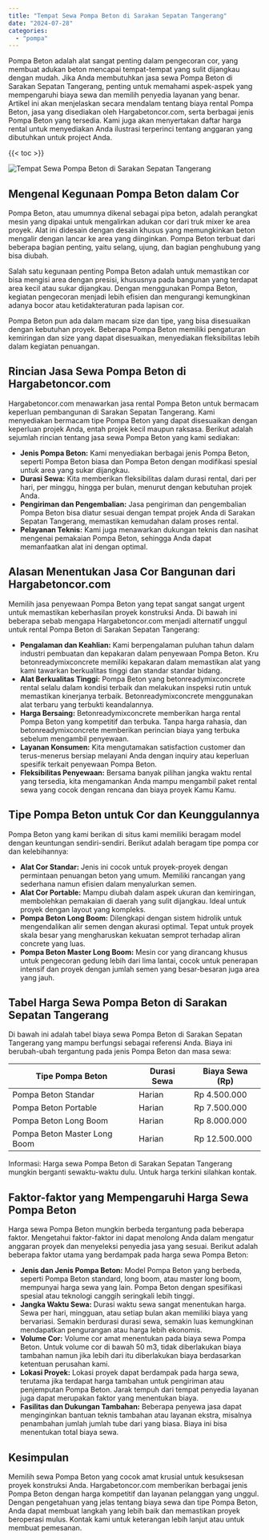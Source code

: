 ```yaml
---
title: "Tempat Sewa Pompa Beton di Sarakan Sepatan Tangerang"
date: "2024-07-28"
categories: 
  - "pompa"
---
```




Pompa Beton adalah alat sangat penting dalam pengecoran cor, yang membuat adukan beton mencapai tempat-tempat yang sulit dijangkau dengan mudah. Jika Anda membutuhkan jasa sewa Pompa Beton di Sarakan Sepatan Tangerang, penting untuk memahami aspek-aspek yang mempengaruhi biaya sewa dan memilih penyedia layanan yang benar. Artikel ini akan menjelaskan secara mendalam tentang biaya rental Pompa Beton, jasa yang disediakan oleh Hargabetoncor.com, serta berbagai jenis Pompa Beton yang tersedia. Kami juga akan menyertakan daftar harga rental untuk menyediakan Anda ilustrasi terperinci tentang anggaran yang dibutuhkan untuk project Anda.

{{< toc >}}

![Tempat Sewa Pompa Beton di Sarakan Sepatan Tangerang](https://hargareadymixid.github.io/pompa/concrete-pump%20(25).png)

## Mengenal Kegunaan Pompa Beton dalam Cor

Pompa Beton, atau umumnya dikenal sebagai pipa beton, adalah perangkat mesin yang dipakai untuk mengalirkan adukan cor dari truk mixer ke area proyek. Alat ini didesain dengan desain khusus yang memungkinkan beton mengalir dengan lancar ke area yang diinginkan. Pompa Beton terbuat dari beberapa bagian penting, yaitu selang, ujung, dan bagian penghubung yang bisa diubah.

Salah satu kegunaan penting Pompa Beton adalah untuk memastikan cor bisa mengisi area dengan presisi, khususnya pada bangunan yang terdapat area kecil atau sukar dijangkau. Dengan menggunakan Pompa Beton, kegiatan pengecoran menjadi lebih efisien dan mengurangi kemungkinan adanya bocor atau ketidakteraturan pada lapisan cor.

Pompa Beton pun ada dalam macam size dan tipe, yang bisa disesuaikan dengan kebutuhan proyek. Beberapa Pompa Beton memiliki pengaturan kemiringan dan size yang dapat disesuaikan, menyediakan fleksibilitas lebih dalam kegiatan penuangan.

## Rincian Jasa Sewa Pompa Beton di Hargabetoncor.com

Hargabetoncor.com menawarkan jasa rental Pompa Beton untuk bermacam keperluan pembangunan di Sarakan Sepatan Tangerang. Kami menyediakan bermacam tipe Pompa Beton yang dapat disesuaikan dengan keperluan projek Anda, entah projek kecil maupun raksasa. Berikut adalah sejumlah rincian tentang jasa sewa Pompa Beton yang kami sediakan:

- **Jenis Pompa Beton:** Kami menyediakan berbagai jenis Pompa Beton, seperti Pompa Beton biasa dan Pompa Beton dengan modifikasi spesial untuk area yang sukar dijangkau.
- **Durasi Sewa:** Kita memberikan fleksibilitas dalam durasi rental, dari per hari, per minggu, hingga per bulan, menurut dengan kebutuhan projek Anda.
- **Pengiriman dan Pengembalian:** Jasa pengiriman dan pengembalian Pompa Beton bisa diatur sesuai dengan tempat projek Anda di Sarakan Sepatan Tangerang, memastikan kemudahan dalam proses rental.
- **Pelayanan Teknis:** Kami juga menawarkan dukungan teknis dan nasihat mengenai pemakaian Pompa Beton, sehingga Anda dapat memanfaatkan alat ini dengan optimal.

## Alasan Menentukan Jasa Cor Bangunan dari Hargabetoncor.com

Memilih jasa penyewaan Pompa Beton yang tepat sangat sangat urgent untuk memastikan keberhasilan proyek konstruksi Anda. Di bawah ini beberapa sebab mengapa Hargabetoncor.com menjadi alternatif unggul untuk rental Pompa Beton di Sarakan Sepatan Tangerang:

- **Pengalaman dan Keahlian:** Kami berpengalaman puluhan tahun dalam industri pembuatan dan kepakaran dalam penyewaan Pompa Beton. Kru betonreadymixconcrete memiliki kepakaran dalam memastikan alat yang kami tawarkan berkualitas tinggi dan standar standar bidang.
- **Alat Berkualitas Tinggi:** Pompa Beton yang betonreadymixconcrete rental selalu dalam kondisi terbaik dan melakukan inspeksi rutin untuk memastikan kinerjanya terbaik. Betonreadymixconcrete menggunakan alat terbaru yang terbukti keandalannya.
- **Harga Bersaing:** Betonreadymixconcrete memberikan harga rental Pompa Beton yang kompetitif dan terbuka. Tanpa harga rahasia, dan betonreadymixconcrete memberikan perincian biaya yang terbuka sebelum mengambil penyewaan.
- **Layanan Konsumen:** Kita mengutamakan satisfaction customer dan terus-menerus bersiap melayani Anda dengan inquiry atau keperluan spesifik terkait penyewaan Pompa Beton.
- **Fleksibilitas Penyewaan:** Bersama banyak pilihan jangka waktu rental yang tersedia, kita mengamankan Anda mampu mengambil paket rental sewa yang cocok dengan rencana dan biaya proyek Kamu Kamu.

## Tipe Pompa Beton untuk Cor dan Keunggulannya

Pompa Beton yang kami berikan di situs kami memiliki beragam model dengan keuntungan sendiri-sendiri. Berikut adalah beragam tipe pompa cor dan kelebihannya:

- **Alat Cor Standar:** Jenis ini cocok untuk proyek-proyek dengan permintaan penuangan beton yang umum. Memiliki rancangan yang sederhana namun efisien dalam menyalurkan semen.
- **Alat Cor Portable:** Mampu diubah dalam aspek ukuran dan kemiringan, membolehkan pemakaian di daerah yang sulit dijangkau. Ideal untuk proyek dengan layout yang kompleks.
- **Pompa Beton Long Boom:** Dilengkapi dengan sistem hidrolik untuk mengendalikan alir semen dengan akurasi optimal. Tepat untuk proyek skala besar yang mengharuskan kekuatan semprot terhadap aliran concrete yang luas.
- **Pompa Beton Master Long Boom:** Mesin cor yang dirancang khusus untuk pengecoran gedung lebih dari lima lantai, cocok untuk penerapan intensif dan proyek dengan jumlah semen yang besar-besaran juga area yang jauh.

## Tabel Harga Sewa Pompa Beton di Sarakan Sepatan Tangerang

Di bawah ini adalah tabel biaya sewa Pompa Beton di Sarakan Sepatan Tangerang yang mampu berfungsi sebagai referensi Anda. Biaya ini berubah-ubah tergantung pada jenis Pompa Beton dan masa sewa:

| Tipe Pompa Beton | Durasi Sewa | Biaya Sewa (Rp) |
| --- | --- | --- |
| Pompa Beton Standar | Harian | Rp 4.500.000 |
| Pompa Beton Portable | Harian | Rp 7.500.000 |
| Pompa Beton Long Boom | Harian | Rp 8.000.000 |
| Pompa Beton Master Long Boom | Harian | Rp 12.500.000 |

Informasi: Harga sewa Pompa Beton di Sarakan Sepatan Tangerang mungkin berganti sewaktu-waktu dulu. Untuk harga terkini silahkan kontak.

## Faktor-faktor yang Mempengaruhi Harga Sewa Pompa Beton

Harga sewa Pompa Beton mungkin berbeda tergantung pada beberapa faktor. Mengetahui faktor-faktor ini dapat menolong Anda dalam mengatur anggaran proyek dan menyeleksi penyedia jasa yang sesuai. Berikut adalah beberapa faktor utama yang berdampak pada harga sewa Pompa Beton:

- **Jenis dan Jenis Pompa Beton:** Model Pompa Beton yang berbeda, seperti Pompa Beton standard, long boom, atau master long boom, mempunyai harga sewa yang lain. Pompa Beton dengan spesifikasi spesial atau teknologi canggih seringkali lebih tinggi.
- **Jangka Waktu Sewa:** Durasi waktu sewa sangat menentukan harga. Sewa per hari, mingguan, atau setiap bulan akan memiliki biaya yang bervariasi. Semakin berdurasi durasi sewa, semakin luas kemungkinan mendapatkan pengurangan atau harga lebih ekonomis.
- **Volume Cor:** Volume cor amat menentukan pada biaya sewa Pompa Beton. Untuk volume cor di bawah 50 m3, tidak diberlakukan biaya tambahan namun jika lebih dari itu diberlakukan biaya berdasarkan ketentuan perusahan kami.
- **Lokasi Proyek:** Lokasi proyek dapat berdampak pada harga sewa, terutama jika terdapat harga tambahan untuk pengiriman atau penjemputan Pompa Beton. Jarak tempuh dari tempat penyedia layanan juga dapat merupakan faktor yang menentukan biaya.
- **Fasilitas dan Dukungan Tambahan:** Beberapa penyewa jasa dapat menginginkan bantuan teknis tambahan atau layanan ekstra, misalnya penambahan jumlah jumlah tube dari yang biasa. Biaya ini bisa menentukan total biaya sewa.

## Kesimpulan

Memilih sewa Pompa Beton yang cocok amat krusial untuk kesuksesan proyek konstruksi Anda. Hargabetoncor.com memberikan berbagai jenis Pompa Beton dengan harga kompetitif dan layanan pelanggan yang unggul. Dengan pengetahuan yang jelas tentang biaya sewa dan tipe Pompa Beton, Anda dapat membuat langkah yang lebih baik dan memastikan proyek beroperasi mulus. Kontak kami untuk keterangan lebih lanjut atau untuk membuat pemesanan.
